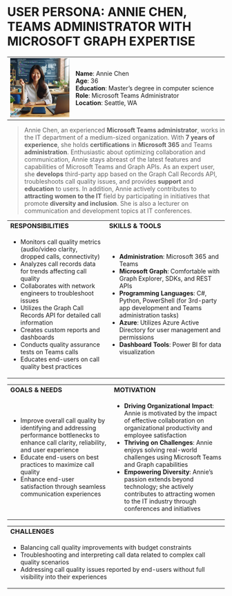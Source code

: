 # USER PERSONA: ANNIE CHEN, TEAMS ADMINISTRATOR WITH MICROSOFT GRAPH EXPERTISE

<table border="0">
 <tr>
    <td style="width:30%"><img src=".attachments/user_persona.jpg" width="250"/>
    </td>
    <td style="width:70%"><b>Name</b>: Annie Chen </br> <b>Age</b>: 36 </br> <b>Education</b>: Master’s degree in computer science </br> <b>Role</b>: Microsoft Teams Administrator </br> <b>Location</b>: Seattle, WA</td>
 </tr>
</table>

> Annie Chen, an experienced **Microsoft Teams administrator**, works in the IT department of a medium-sized organization.
> With **7 years of experience**, she holds **certifications** in **Microsoft 365** and Teams **administration**. Enthusiastic
> about optimizing collaboration and communication, Annie stays abreast of the latest features and
> capabilities of Microsoft Teams and Graph APIs. As an expert user, she **develops** third-party app based on the
> Graph Call Records API, troubleshoots call quality issues, and provides **support** and **education** to users.
> In addition, Annie actively contributes to **attracting women to the IT** field by participating in initiatives that promote **diversity and inclusion**. She is also a lecturer on communication and development topics at IT conferences.

<table border="0">
 <tr>
    <td><b style="font-size:15px">RESPONSIBILITIES</b></td>
    <td><b style="font-size:15px">SKILLS & TOOLS</b></td>
 </tr>
 <tr>
    <td> 
        <ul>
            <li>Monitors call quality metrics (audio/video clarity, dropped calls, connectivity)</li>
            <li>Analyzes call records data for trends affecting call quality</li>
            <li>Collaborates with network engineers to troubleshoot issues</li>
            <li>Utilizes the Graph Call Records API for detailed call information</li>
            <li>Creates custom reports and dashboards</li>
            <li>Conducts quality assurance tests on Teams calls</li>
            <li>Educates end-users on call quality best practices</li>
        </ul>
    </td>
    <td>
        <ul>
            <li><b>Administration</b>: Microsoft 365 and Teams</li>
            <li><b>Microsoft Graph</b>: Comfortable with Graph Explorer, SDKs, and REST APIs</li>
            <li><b>Programming Languages</b>: C#, Python, PowerShell (for 3rd-party app development and Teams administration tasks)</li>
            <li><b>Azure</b>: Utilizes Azure Active Directory for user management and permissions</li>
            <li><b>Dashboard Tools</b>: Power BI for data visualization</li>
        </ul>
    </td>
</tr>
</table>

<table border="0">
 <tr>
    <td><b style="font-size:15px">GOALS & NEEDS</b></td>
    <td><b style="font-size:15px">MOTIVATION</b></td>
 </tr>
 <tr>
    <td> 
        <ul>
            <li>Improve overall call quality by identifying and addressing performance bottlenecks to enhance call clarity, reliability, and user experience</li>
            <li>Educate end-users on best practices to maximize call quality</li>
            <li>Enhance end-user satisfaction through seamless communication experiences</li>
        </ul>
    </td>
    <td>
        <ul>
            <li><b>Driving Organizational Impact</b>: Annie is motivated by the impact of effective collaboration on organizational productivity and employee satisfaction</li>
            <li><b>Thriving on Challenges</b>: Annie enjoys solving real-world challenges using Microsoft Teams and Graph capabilities</li>
            <li><b>Empowering Diversity</b>: Annie’s passion extends beyond technology; she actively contributes to attracting women to the IT industry through conferences and initiatives</li>
        </ul>
    </td>
</tr>
</table>

<table border="0">
 <tr>
    <td><b style="font-size:15px">CHALLENGES</b></td>
 </tr>
 <tr>
    <td> 
        <ul>
            <li>Balancing call quality improvements with budget constraints</li>
            <li>Troubleshooting and interpreting call data related to complex call quality scenarios</li>
            <li>Addressing call quality issues reported by end-users without full visibility into their experiences</li>
        </ul>
    </td>
</tr>
</table>
